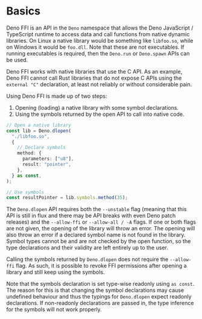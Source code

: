 # Basics

Deno FFI is an API in the `Deno` namespace that allows the Deno JavaScript /
TypeScript runtime to access data and call functions from native dynamic
libraries. On Linux a native library would be something like `libfoo.so`, while
on Windows it would be `foo.dll`. Note that these are not executables. If
running executables is required, then the `Deno.run` or `Deno.spawn` APIs can be
used.

Deno FFI works with native libraries that use the C API. As an example, Deno FFI
cannot call Rust libraries that do not expose C APIs using the `external "C"`
declaration, at least not reliably or without considerable pain.

Using Deno FFI is made up of two steps:

1. Opening (loading) a native library with some symbol declarations.
2. Using the symbols returned by the open API to call into native code.

```ts
// Open a native library
const lib = Deno.dlopen(
  "./libfoo.so",
  {
    // Declare symbols
    method: {
      parameters: ["u8"],
      result: "pointer",
    },
  } as const,
);

// Use symbols
const resultPointer = lib.symbols.method(35);
```

The `Deno.dlopen` API requires both the `--unstable` flag (meaning that this API
is still in flux and there may be API breaks with even Deno patch releases) and
the `--allow-ffi` or `--allow-all / -A` flags. If one or both flags are not
given, the opening of the library will throw an error. The opening will also
throw an error if a declared symbol name is not found in the library. Symbol
types cannot be and are not checked by the open function, so the type
declarations and their validity are left entirely up to the user.

Calling the symbols returned by `Deno.dlopen` does not require the `--allow-ffi`
flag. As such, it is possible to revoke FFI permissions after opening a library
and still keep using the symbols.

Note that the symbols declaration is set type-wise readonly using `as const`.
The reason for this is that changing the symbol declarations may cause undefined
behaviour and thus the typings for `Deno.dlopen` expect readonly declarations.
If non-readonly declarations are passed in, the type inference for the symbols
will not work properly.
